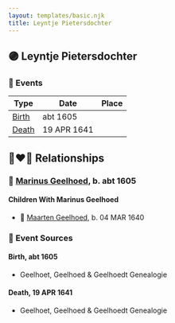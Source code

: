 ```yaml
---
layout: templates/basic.njk
title: Leyntje Pietersdochter
---
```

## 🟣 Leyntje Pietersdochter

### 📆 Events

Type | Date | Place
------ | ------ | ------
[Birth](#event-6fdb440d-1bdf-4b43-bd88-6d702920d9b9) | abt 1605 |
[Death](#event-c83b1edd-07fe-49ac-a84a-5e9562469a33) | 19 APR 1641 |

## 👩‍❤️‍👨 Relationships

### 🔵 [Marinus Geelhoed](/people/4/47020978), b. abt 1605

#### Children With Marinus Geelhoed
* 🔵 [Maarten Geelhoed](/people/7/7846330), b. 04 MAR 1640
### 📰 Event Sources

#### <a id="event-6fdb440d-1bdf-4b43-bd88-6d702920d9b9"></a> Birth, abt 1605
* Geelhoet, Geelhoed & Geelhoedt Genealogie

#### <a id="event-c83b1edd-07fe-49ac-a84a-5e9562469a33"></a> Death, 19 APR 1641
* Geelhoet, Geelhoed & Geelhoedt Genealogie